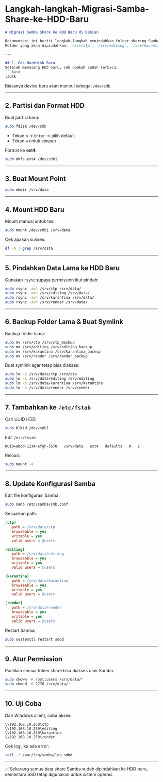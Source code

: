 # Langkah-langkah-Migrasi-Samba-Share-ke-HDD-Baru

````markdown
# Migrasi Samba Share ke HDD Baru di Debian

Dokumentasi ini berisi langkah-langkah memindahkan folder sharing Samba dari SSD kecil (128GB) ke HDD baru agar kapasitas lebih lega.  
Folder yang akan dipindahkan: `/srv/ctp`, `/srv/editing`, `/srv/karantina`, `/srv/render`.

---

## 1. Cek Harddisk Baru
Setelah memasang HDD baru, cek apakah sudah terbaca:
```bash
lsblk
````

Biasanya device baru akan muncul sebagai `/dev/sdb`.

---

## 2. Partisi dan Format HDD

Buat partisi baru:

```bash
sudo fdisk /dev/sdb
```

* Tekan `n` → `Enter` → pilih default
* Tekan `w` untuk simpan

Format ke **ext4**:

```bash
sudo mkfs.ext4 /dev/sdb1
```

---

## 3. Buat Mount Point

```bash
sudo mkdir /srv/data
```

---

## 4. Mount HDD Baru

Mount manual untuk tes:

```bash
sudo mount /dev/sdb1 /srv/data
```

Cek apakah sukses:

```bash
df -h | grep /srv/data
```

---

## 5. Pindahkan Data Lama ke HDD Baru

Gunakan `rsync` supaya permission ikut pindah:

```bash
sudo rsync -avh /srv/ctp /srv/data/
sudo rsync -avh /srv/editing /srv/data/
sudo rsync -avh /srv/karantina /srv/data/
sudo rsync -avh /srv/render /srv/data/
```

---

## 6. Backup Folder Lama & Buat Symlink

Backup folder lama:

```bash
sudo mv /srv/ctp /srv/ctp_backup
sudo mv /srv/editing /srv/editing_backup
sudo mv /srv/karantina /srv/karantina_backup
sudo mv /srv/render /srv/render_backup
```

Buat symlink agar tetap bisa diakses:

```bash
sudo ln -s /srv/data/ctp /srv/ctp
sudo ln -s /srv/data/editing /srv/editing
sudo ln -s /srv/data/karantina /srv/karantina
sudo ln -s /srv/data/render /srv/render
```

---

## 7. Tambahkan ke `/etc/fstab`

Cari UUID HDD:

```bash
sudo blkid /dev/sdb1
```

Edit `/etc/fstab`:

```fstab
UUID=abcd-1234-efgh-5678   /srv/data   ext4   defaults   0   2
```

Reload:

```bash
sudo mount -a
```

---

## 8. Update Konfigurasi Samba

Edit file konfigurasi Samba:

```bash
sudo nano /etc/samba/smb.conf
```

Sesuaikan path:

```ini
[ctp]
   path = /srv/data/ctp
   browseable = yes
   writable = yes
   valid users = @users

[editing]
   path = /srv/data/editing
   browseable = yes
   writable = yes
   valid users = @users

[karantina]
   path = /srv/data/karantina
   browseable = yes
   writable = yes
   valid users = @users

[render]
   path = /srv/data/render
   browseable = yes
   writable = yes
   valid users = @users
```

Restart Samba:

```bash
sudo systemctl restart smbd
```

---

## 9. Atur Permission

Pastikan semua folder share bisa diakses user Samba:

```bash
sudo chown -R root:users /srv/data/*
sudo chmod -R 2770 /srv/data/*
```

---

## 10. Uji Coba

Dari Windows client, coba akses:

```
\\192.168.10.250\ctp
\\192.168.10.250\editing
\\192.168.10.250\karantina
\\192.168.10.250\render
```

Cek log jika ada error:

```bash
tail -f /var/log/samba/log.smbd
```

---

✅ Sekarang semua data share Samba sudah dipindahkan ke HDD baru, sementara SSD tetap digunakan untuk sistem operasi.
